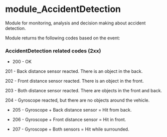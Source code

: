 # module_AccidentDetection
Module for monitoring, analysis and decision making about accident detection.

Module returns the following codes based on the event:

### AccidentDetection related codes (2xx)
* 200 - OK

201 - Back distance sensor reacted. There is an object in the back. 

202 - Front distance sensor reacted. There is an object in the front.

203 - Both distance sensor reacted. There are objects in the front and back.

204 - Gyroscope reacted, but there are no objects around the vehicle.

* 205 - Gyroscope + Back distance sensor = Hit from back.

* 206 - Gyroscope + Front distance sensor = Hit in front.

* 207 - Gyroscope + Both sensors = Hit while surrounded.
